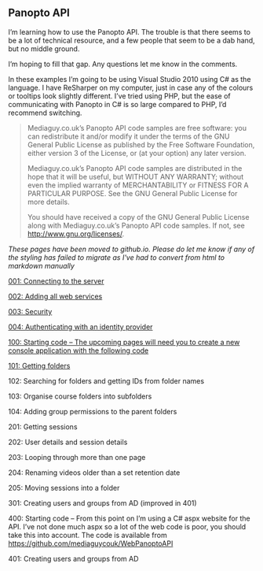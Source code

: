 ## Panopto API
I’m learning how to use the Panopto API. The trouble is that there seems to be a lot of technical resource, and a few people that seem to be a dab hand, but no middle ground.

I’m hoping to fill that gap. Any questions let me know in the comments.

In these examples I’m going to be using Visual Studio 2010 using C# as the language. I have ReSharper on my computer, just in case any of the colours or tooltips look slightly different. I’ve tried using PHP, but the ease of communicating with Panopto in C# is so large compared to PHP, I’d recommend switching.

> Mediaguy.co.uk’s Panopto API code samples are free software: you can redistribute
it and/or modify it under the terms of the GNU General Public License as published
by the Free Software Foundation, either version 3 of the License, or (at your option)
any later version.
> 
> Mediaguy.co.uk’s Panopto API code samples are distributed in the hope that it will be
useful, but WITHOUT ANY WARRANTY; without even the implied warranty of MERCHANTABILITY
or FITNESS FOR A PARTICULAR PURPOSE. See the GNU General Public License for more details.
>
> You should have received a copy of the GNU General Public License along with
Mediaguy.co.uk’s Panopto API code samples. If not, see <http://www.gnu.org/licenses/>.

*These pages have been moved to github.io. Please do let me know if any of the styling 
has failed to migrate as I've had to convert from html to markdown manually*


[001: Connecting to the server](panopto-api-001-connecting-to-the-server/)

[002: Adding all web services](panopto-api-002-adding-all-web-services/)

[003: Security](panopto-api-003-security/)

[004: Authenticating with an identity provider](panopto-api-004-authenticating-with-an-identity-provider/)

 

[100: Starting code – The upcoming pages will need you to create a new console application with the following code](/panopto-api-100-starting-code)

[101: Getting folders](panopto-api-101-getting-folders)

102: Searching for folders and getting IDs from folder names

103: Organise course folders into subfolders

104: Adding group permissions to the parent folders

201: Getting sessions

202: User details and session details

203: Looping through more than one page

204: Renaming videos older than a set retention date

205: Moving sessions into a folder

301: Creating users and groups from AD (improved in 401)

 

400: Starting code – From this point on I’m using a C# aspx website for the API. I’ve not done much aspx so a lot of the web code is poor, you should take this into account.
The code is available from https://github.com/mediaguycouk/WebPanoptoAPI

401: Creating users and groups from AD
